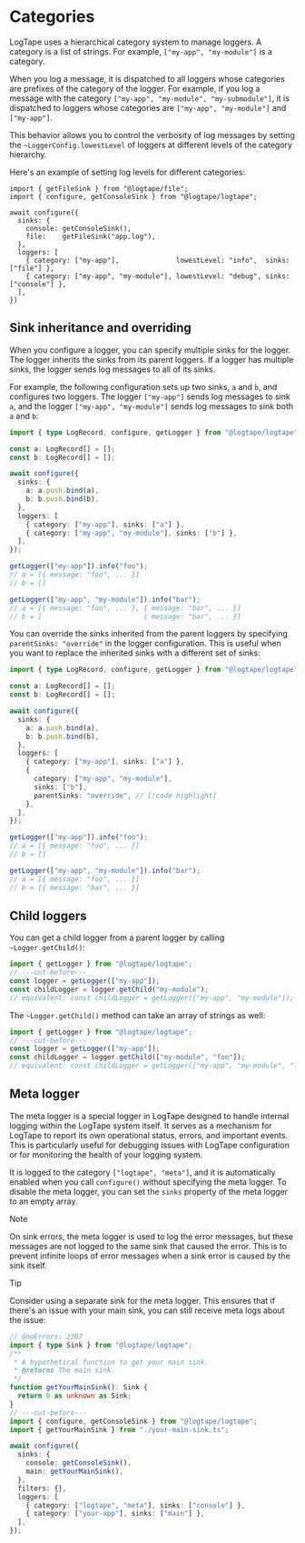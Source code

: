 Categories
==========

LogTape uses a hierarchical category system to manage loggers.  A category is
a list of strings.  For example, `["my-app", "my-module"]` is a category.

When you log a message, it is dispatched to all loggers whose categories are
prefixes of the category of the logger.  For example, if you log a message
with the category `["my-app", "my-module", "my-submodule"]`, it is dispatched
to loggers whose categories are `["my-app", "my-module"]` and `["my-app"]`.

This behavior allows you to control the verbosity of log messages by setting
the `~LoggerConfig.lowestLevel` of loggers at different levels of the category
hierarchy.

Here's an example of setting log levels for different categories:

~~~~ typescript{9-10} twoslash
import { getFileSink } from "@logtape/file";
import { configure, getConsoleSink } from "@logtape/logtape";

await configure({
  sinks: {
    console: getConsoleSink(),
    file:    getFileSink("app.log"),
  },
  loggers: [
    { category: ["my-app"],              lowestLevel: "info",  sinks: ["file"] },
    { category: ["my-app", "my-module"], lowestLevel: "debug", sinks: ["console"] },
  ],
})
~~~~


Sink inheritance and overriding
-------------------------------

When you configure a logger, you can specify multiple sinks for the logger.
The logger inherits the sinks from its parent loggers.  If a logger has multiple
sinks, the logger sends log messages to all of its sinks.

For example, the following configuration sets up two sinks, `a` and `b`, and
configures two loggers.  The logger `["my-app"]` sends log messages to sink `a`,
and the logger `["my-app", "my-module"]` sends log messages to sink both `a` and
`b`:

~~~~ typescript twoslash
import { type LogRecord, configure, getLogger } from "@logtape/logtape";

const a: LogRecord[] = [];
const b: LogRecord[] = [];

await configure({
  sinks: {
    a: a.push.bind(a),
    b: b.push.bind(b),
  },
  loggers: [
    { category: ["my-app"], sinks: ["a"] },
    { category: ["my-app", "my-module"], sinks: ["b"] },
  ],
});

getLogger(["my-app"]).info("foo");
// a = [{ message: "foo", ... }]
// b = []

getLogger(["my-app", "my-module"]).info("bar");
// a = [{ message: "foo", ... }, { message: "bar", ... }]
// b = [                         { message: "bar", ... }]
~~~~


You can override the sinks inherited from the parent loggers by specifying
`parentSinks: "override"` in the logger configuration.  This is useful when you
want to replace the inherited sinks with a different set of sinks:

~~~~ typescript twoslash
import { type LogRecord, configure, getLogger } from "@logtape/logtape";

const a: LogRecord[] = [];
const b: LogRecord[] = [];

await configure({
  sinks: {
    a: a.push.bind(a),
    b: b.push.bind(b),
  },
  loggers: [
    { category: ["my-app"], sinks: ["a"] },
    {
      category: ["my-app", "my-module"],
      sinks: ["b"],
      parentSinks: "override", // [!code highlight]
    },
  ],
});

getLogger(["my-app"]).info("foo");
// a = [{ message: "foo", ... }]
// b = []

getLogger(["my-app", "my-module"]).info("bar");
// a = [{ message: "foo", ... }]
// b = [{ message: "bar", ... }]
~~~~


Child loggers
-------------

You can get a child logger from a parent logger by calling `~Logger.getChild()`:

~~~~ typescript twoslash
import { getLogger } from "@logtape/logtape";
// ---cut-before---
const logger = getLogger(["my-app"]);
const childLogger = logger.getChild("my-module");
// equivalent: const childLogger = getLogger(["my-app", "my-module"]);
~~~~

The `~Logger.getChild()` method can take an array of strings as well:

~~~~ typescript twoslash
import { getLogger } from "@logtape/logtape";
// ---cut-before---
const logger = getLogger(["my-app"]);
const childLogger = logger.getChild(["my-module", "foo"]);
// equivalent: const childLogger = getLogger(["my-app", "my-module", "foo"]);
~~~~


Meta logger
-----------

The meta logger is a special logger in LogTape designed to handle internal
logging within the LogTape system itself.  It serves as a mechanism for LogTape
to report its own operational status, errors, and important events.  This is
particularly useful for debugging issues with LogTape configuration or for
monitoring the health of your logging system.

It is logged to the category `["logtape", "meta"]`, and it is automatically
enabled when you call `configure()` without specifying the meta logger.
To disable the meta logger, you can set the `sinks` property of the meta logger
to an empty array.

> [!NOTE]
> On sink errors, the meta logger is used to log the error messages, but these
> messages are not logged to the same sink that caused the error.  This is to
> prevent infinite loops of error messages when a sink error is caused by the
> sink itself.

> [!TIP]
> Consider using a separate sink for the meta logger.  This ensures that
> if there's an issue with your main sink, you can still receive meta logs about
> the issue:
>
> ~~~~ typescript twoslash
> // @noErrors: 2307
> import { type Sink } from "@logtape/logtape";
> /**
>  * A hypothetical function to get your main sink.
>  * @returns The main sink.
>  */
> function getYourMainSink(): Sink {
>   return 0 as unknown as Sink;
> }
> // ---cut-before---
> import { configure, getConsoleSink } from "@logtape/logtape";
> import { getYourMainSink } from "./your-main-sink.ts";
>
> await configure({
>   sinks: {
>     console: getConsoleSink(),
>     main: getYourMainSink(),
>   },
>   filters: {},
>   loggers: [
>     { category: ["logtape", "meta"], sinks: ["console"] },
>     { category: ["your-app"], sinks: ["main"] },
>   ],
> });
